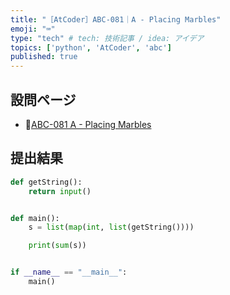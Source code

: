 ```yaml
---
title: "［AtCoder］ABC-081｜A - Placing Marbles"
emoji: "⌨️"
type: "tech" # tech: 技術記事 / idea: アイデア
topics: ['python', 'AtCoder', 'abc']
published: true
---
```


## 設問ページ

- 🔗[ABC-081 A - Placing Marbles](https://atcoder.jp/contests/abc081/tasks/abc081_a)

## 提出結果

```python
def getString():
    return input()


def main():
    s = list(map(int, list(getString())))

    print(sum(s))


if __name__ == "__main__":
    main()
```

